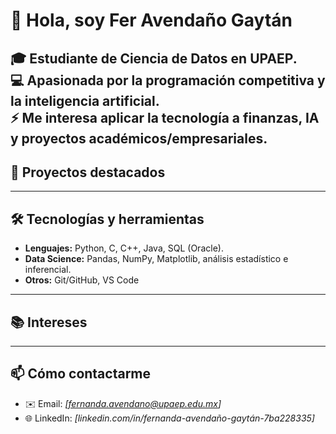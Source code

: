
# 👋 Hola, soy Fer Avendaño Gaytán  
🎓 Estudiante de **Ciencia de Datos** en **UPAEP**.  
💻 Apasionada por la programación competitiva y la inteligencia artificial.  
⚡ Me interesa aplicar la tecnología a **finanzas, IA y proyectos académicos/empresariales**.  
---
## 🚀 Proyectos destacados

---
## 🛠️ Tecnologías y herramientas
- **Lenguajes:** Python, C, C++, Java, SQL (Oracle).  
- **Data Science:** Pandas, NumPy, Matplotlib, análisis estadístico e inferencial.  
- **Otros:** Git/GitHub, VS Code

---
## 📚 Intereses

---
## 📫 Cómo contactarme
- ✉️ Email: *[fernanda.avendano@upaep.edu.mx]*  
- 🌐 LinkedIn: *[linkedin.com/in/fernanda-avendaño-gaytán-7ba228335]*
